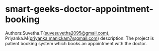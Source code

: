 # smart-geeks-doctor-appointment-booking
Authors:Suvetha.T(suvesuvetha2095@gmail.com), Priyanka.M(priyanka.manickam7@gmail.com)
description:
 The project is patient booking system which books an appointment with the doctor.